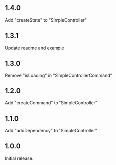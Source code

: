 ## 1.4.0

Add "createState" to "SimpleController"

## 1.3.1

Update readme and example

## 1.3.0

Remove "isLoading" in "SimpleControllerCommand"

## 1.2.0

Add "createCommand" to "SimpleController"

## 1.1.0

Add "addDependency" to "SimpleController"

## 1.0.0

Initial release.
